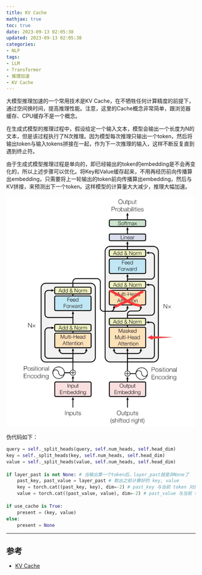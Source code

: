 ```yaml
---
title: KV Cache
mathjax: true
toc: true
date: 2023-09-13 02:05:38
updated: 2023-09-13 02:05:38
categories:
- NLP
tags:
- LLM
- Transformer
- 推理加速
- KV Cache
---
```


大模型推理加速的一个常用技术是KV Cache，在不牺牲任何计算精度的前提下，通过空间换时间，提高推理性能。注意，这里的Cache概念非常简单，跟浏览器缓存、CPU缓存不是一个概念。

<!--more-->

在生成式模型的推理过程中，假设给定一个输入文本，模型会输出一个长度为N的文本，但是该过程执行了N次推理。因为模型每次推理只输出一个token，然后将输出token与输入tokens拼接在一起，作为下一次推理的输入，这样不断反复直到遇到终止符。

由于生成式模型推理过程是单向的，即已经输出的token的embedding是不会再变化的，所以上述步骤可以优化。将Key和Value缓存起来，不用再经历前向传播算出embedding，只需要将上一轮输出的token前向传播算出embedding，然后与KV拼接，来预测出下一个token。这样模型的计算量大大减少，推理大幅加速。

![model](https://github.com/TransformersWsz/picx-images-hosting/raw/master/image.42k0hefccxy0.webp)

伪代码如下：
```python
query = self._split_heads(query, self.num_heads, self.head_dim)
key = self._split_heads(key, self.num_heads, self.head_dim)
value = self._split_heads(value, self.num_heads, self.head_dim)

if layer_past is not None: # 当输出第一个token后，layer_past就是非None了
    past_key, past_value = layer_past # 取出之前计算好的 key, value
    key = torch.cat((past_key, key), dim=-2) # past_key 与当前 token 对应的 key 拼接
    value = torch.cat((past_value, value), dim=-2) # past_value 与当前 token 对应的 value 拼接

if use_cache is True:
    present = (key, value)
else:
    present = None
```

___

## 参考
- [KV Cache](https://www.zhihu.com/question/596900067/answer/3040011798)